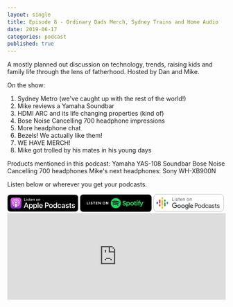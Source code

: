 ```yaml
---
layout: single
title: Episode 8 - Ordinary Dads Merch, Sydney Trains and Home Audio
date: 2019-06-17
categories: podcast
published: true
---
```


A mostly planned out discussion on technology, trends, raising kids and family life through the lens of fatherhood. Hosted by Dan and Mike.

On the show:
1. Sydney Metro (we've caught up with the rest of the world!)
2. Mike reviews a Yamaha Soundbar
3. HDMI ARC and its life changing properties (kind of)
4. Bose Noise Cancelling 700 headphone impressions
5. More headphone chat
6. Bezels! We actually like them!
7. WE HAVE MERCH!
8. Mike got trolled by his mates in his young days

Products mentioned in this podcast:
Yamaha YAS-108 Soundbar
Bose Noise Cancelling 700 headphones
Mike's next headphones: Sony WH-XB900N


Listen below or wherever you get your podcasts.

<a href="https://itunes.apple.com/au/podcast/ordinary-dads/id1455441874">
<img src="/assets/images/ApplePod.jpg"></a>

<a href="https://open.spotify.com/show/5u6qyzeOUh3gIfsuNpjJTj">
<img src="/assets/images/Spotify.png"></a>

<a href="https://www.google.com/podcasts?feed=aHR0cHM6Ly9yc3Mud2hvb3Noa2FhLmNvbS9yc3MvcG9kY2FzdC9pZC82MjMz">
<img src="/assets/images/google_podcasts164.png"></a>


<iframe width="100%" height="200" src="https://player.whooshkaa.com/player/episode/id/379958?visual=true&sharing=true" frameborder="0" style="width: 100%; height: 200px"></iframe>
